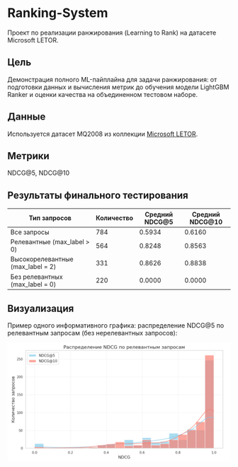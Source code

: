 # Ranking-System

Проект по реализации ранжирования (Learning to Rank) на датасете Microsoft LETOR.

## Цель
Демонстрация полного ML-пайплайна для задачи ранжирования: от подготовки данных и вычисления метрик до обучения модели LightGBM Ranker и оценки качества на объединенном тестовом наборе.

## Данные
Используется датасет MQ2008 из коллекции [Microsoft LETOR](https://www.microsoft.com/en-us/research/project/letor-learning-rank-information-retrieval/).

## Метрики
NDCG@5, NDCG@10

## Результаты финального тестирования

| Тип запросов | Количество | Средний NDCG@5 | Средний NDCG@10 |
|--------------|------------|----------------|-----------------|
| Все запросы | 784 | 0.5934 | 0.6160 |
| Релевантные (max_label > 0) | 564 | 0.8248 | 0.8563 |
| Высокорелевантные (max_label = 2) | 331 | 0.8626 | 0.8838 |
| Без релевантных (max_label = 0) | 220 | 0.0000 | 0.0000 |



## Визуализация
Пример одного информативного графика: распределение NDCG@5 по релевантным запросам (без нерелевантных запросов):

![Распределение NDCG@5 по релевантным запросам](ndcg_all.png)